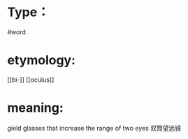# Type：
#word 
# etymology: 
[[bi-]]
[[oculus]]
# meaning: 
gield glasses that increase the range of two eyes
双筒望远镜